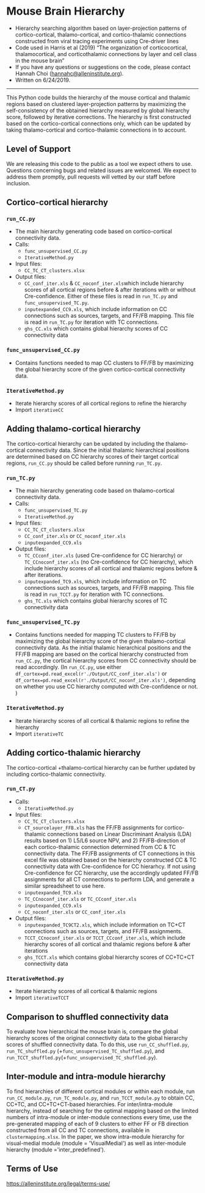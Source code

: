 # Mouse Brain Hierarchy

* Hierarchy searching algorithm based on layer-projection patterns of cortico-cortical, thalamo-cortical, and cortico-thalamic connections constructed from viral tracing experiments using Cre-driver lines
* Code used in Harris et al (2019) “The organization of corticocortical, thalamocortical, and corticothalamic connections by layer and cell class in the mouse brain”
* If you have any questions or suggestions on the code, please contact Hannah Choi (hannahc@alleninstitute.org). 
* Written on 6/24/2019.
************************************************************************************
This Python code builds the hierarchy of the mouse cortical and thalamic regions based on clustered layer-projection patterns by maximizing the self-consistency of the obtained hierarchy measured by global hierarchy score, followed by iterative corrections. The hierarchy is first constructed based on the cortico-cortical connections only, which can be updated by taking thalamo-cortical and cortico-thalamic connections in to account. 

## Level of Support
We are releasing this code to the public as a tool we expect others to use. Questions concerning bugs and related issues are welcomed. We expect to address them promptly, pull requests will vetted by our staff before inclusion.

## Cortico-cortical hierarchy

### ```run_CC.py```
  * The main hierarchy generating code based on cortico-cortical connectivity data.
  * Calls:
    - ```func_unsupervised_CC.py```
    - ```IterativeMethod.py```
  *	Input files:
    -	```CC_TC_CT_clusters.xlsx```
  *	Output files:
    -	```CC_conf_iter.xls``` & ```CC_noconf_iter.xls```which include hierarchy scores of all cortical regions before & after iterations with or without Cre-confidence. Either of these files is read in ```run_TC.py``` and ```func_unsupervised_TC.py```.
    -	```inputexpanded_CC9.xls```, which include information on CC connections such as sources, targets, and FF/FB mapping. This file is          read in ```run_TC.py``` for iteration with TC connections. 
    -	```ghs_CC.xls``` which contains global hierarchy scores of CC connectivity data

### ```func_unsupervised_CC.py```
  * Contains functions needed to map CC clusters to FF/FB by maximizing the global hierarchy score of the given cortico-cortical       connectivity data.

### ```IterativeMethod.py```
  * Iterate hierarchy scores of all cortical regions to refine the hierarchy
  *	Import ```iterativeCC```

## Adding thalamo-cortical hierarchy
The cortico-cortical hierarchy can be updated by including the thalamo-cortical connectivity data. Since the initial thalamic hierarchical positions are determined based on CC hierarchy scores of their target cortical regions, ```run_CC.py``` should be called before running ```run_TC.py```.

### ```run_TC.py```
  * The main hierarchy generating code based on thalamo-cortical connectivity data.
  * Calls:
    -	```func_unsupervised_TC.py```
    -	```IterativeMethod.py```
  *	Input files:
    -	```CC_TC_CT_clusters.xlsx```
    -	```CC_conf_iter.xls``` or ```CC_noconf_iter.xls```
    - ```inputexpanded_CC9.xls```
  * Output files:
    - ```TC_CCconf_iter.xls``` (used Cre-confidence for CC hierarchy) or ```TC_CCnoconf_iter.xls``` (no Cre-confidence for CC hierarchy), which include hierarchy scores of all cortical and thalamic regions before & after iterations. 
    - ```inputexpanded_TC9.xls```, which include information on TC connections such as sources, targets, and FF/FB mapping. This file is          read in ```run_TCCT.py``` for iteration with TC connections. 
    - ```ghs_TC.xls``` which contains global hierarchy scores of TC connectivity data

### ```func_unsupervised_TC.py``` 
  *	Contains functions needed for mapping TC clusters to FF/FB by maximizing the global hierarchy score of the given thalamo-cortical       connectivity data. As the initial thalamic hierarchical positions and the FF/FB mapping are based on the cortical hierarchy             constructed from ```run_CC.py```, the cortical hierarchy scores from CC connectivity should be read accordingly. (In ```run_CC.py```, use either ```df_cortex=pd.read_excel(r'./Output/CC_conf_iter.xls')``` or ```df_cortex=pd.read_excel(r'./Output/CC_noconf_iter.xls')```, depending on whether you use CC hierarchy computed with Cre-confidence or not. )  

###	```IterativeMethod.py```
  *	Iterate hierarchy scores of all cortical & thalamic regions to refine the hierarchy
  *	Import ```iterativeTC```

##	Adding cortico-thalamic hierarchy
The cortico-cortical +thalamo-cortical hierarchy can be further updated by including cortico-thalamic connectivity.

### ```run_CT.py```
  *	Calls:
    -	```IterativeMethod.py```
  * Input files:
    -	```CC_TC_CT_clusters.xlsx```
    - ```CT_sourcelayer_FFB.xls``` has the FF/FB assignments for cortico-thalamic connections based on Linear Discriminant Analysis (LDA) results based on 1) L5/L6 source NPV, and 2) FF/FB-direction of each cortico-thalamic connection determined from CC & TC connectivity data. The FF/FB assignments of CT connections in this excel file was obtained based on the hierarchy constructed CC & TC connectivity data with Cre-confidence for CC hierarhcy. If not using Cre-confidence for CC hierarchy, use the accordingly updated FF/FB assignments for all CT connections to perform LDA, and generate a similar spreadsheet to use here.
    -	```inputexpanded_TC9.xls```
    -	```TC_CCnoconf_iter.xls``` or ```TC_CCconf_iter.xls```
    -	```inputexpanded_CC9.xls```
    -	```CC_noconf_iter.xls``` or ```CC_conf_iter.xls``` 
  * Output files:
    - ```inputexpanded_TC9CT2.xls```, which include information on TC+CT connections such as sources, targets, and FF/FB assignments.
    - ```TCCT_CCnoconf_iter.xls``` or ```TCCT_CCconf_iter.xls```, which include hierarchy scores of all cortical and thalamic regions before & after iterations
    - ```ghs_TCCT.xls``` which contains global hierarchy scores of CC+TC+CT connectivity data

### ```IterativeMethod.py```
  * Iterate hierarchy scores of all cortical & thalamic regions
  * Import ```iterativeTCCT```

## Comparison to shuffled connectivity data
To evaluate how hierarchical the mouse brain is, compare the global hierarchy scores of the original connectivity data to the global hierarchy scores of shuffled connectivity data. To do this, use ```run_CC_shuffled.py```, ```run_TC_shuffled.py``` (+```func_unsupervised_TC_shuffled.py```), and ```run_TCCT_shuffled.py```(+```func_unsupervised_TC_shuffled.py```).

## Inter-module and intra-module hierarchy
To find hierarchies of different cortical modules or within each module, run ```run_CC_module.py```, ```run_TC_module.py```, and ```run_TCCT_module.py``` to obtain CC, CC+TC, and CC+TC+CT-based hierarchies. For inter/intra-module hierarchy, instead of searching for the optimal mapping based on the limited numbers of intra-module or inter-module connections every time, use the pre-generated mapping of each of 9 clusters to either FF or FB direction constructed from all CC and TC connections, available in ```clustermapping.xlsx```. In the paper, we show intra-module hierarchy for visual-medial module (module = 'VisualMedial') as well as inter-module hierarchy (module ='inter_predefined').


## Terms of Use
https://alleninstitute.org/legal/terms-use/
